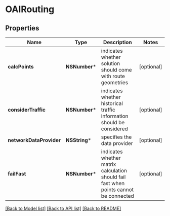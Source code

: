 # OAIRouting

## Properties
Name | Type | Description | Notes
------------ | ------------- | ------------- | -------------
**calcPoints** | **NSNumber*** | indicates whether solution should come with route geometries | [optional] 
**considerTraffic** | **NSNumber*** | indicates whether historical traffic information should be considered | [optional] 
**networkDataProvider** | **NSString*** | specifies the data provider | [optional] 
**failFast** | **NSNumber*** | indicates whether matrix calculation should fail fast when points cannot be connected | [optional] 

[[Back to Model list]](../README.md#documentation-for-models) [[Back to API list]](../README.md#documentation-for-api-endpoints) [[Back to README]](../README.md)


